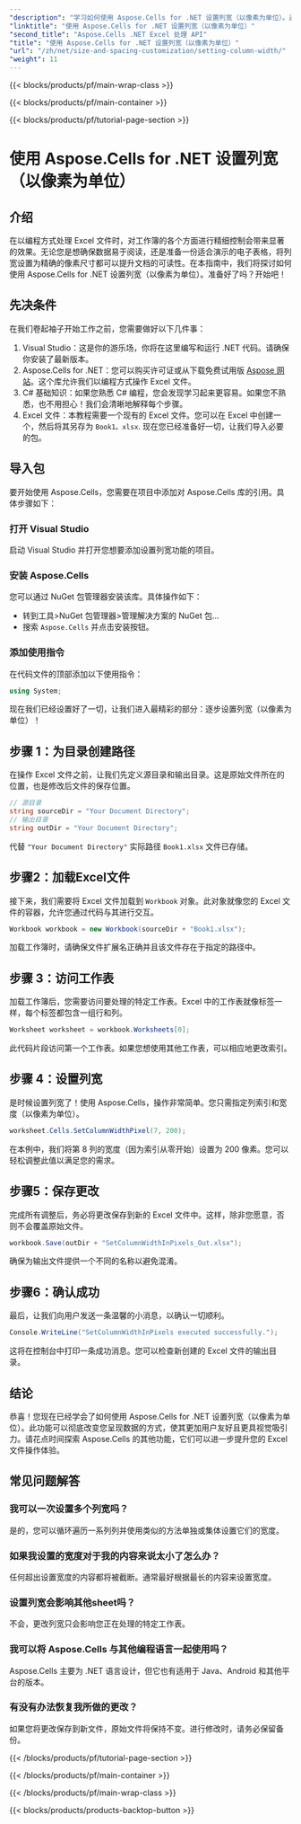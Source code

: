 ```yaml
---
"description": "学习如何使用 Aspose.Cells for .NET 设置列宽（以像素为单位）。通过本指南，一步步简化您的 Excel 文件。"
"linktitle": "使用 Aspose.Cells for .NET 设置列宽（以像素为单位）"
"second_title": "Aspose.Cells .NET Excel 处理 API"
"title": "使用 Aspose.Cells for .NET 设置列宽（以像素为单位）"
"url": "/zh/net/size-and-spacing-customization/setting-column-width/"
"weight": 11
---
```


{{< blocks/products/pf/main-wrap-class >}}

{{< blocks/products/pf/main-container >}}

{{< blocks/products/pf/tutorial-page-section >}}

# 使用 Aspose.Cells for .NET 设置列宽（以像素为单位）

## 介绍
在以编程方式处理 Excel 文件时，对工作簿的各个方面进行精细控制会带来显著的效果。无论您是想确保数据易于阅读，还是准备一份适合演示的电子表格，将列宽设置为精确的像素尺寸都可以提升文档的可读性。在本指南中，我们将探讨如何使用 Aspose.Cells for .NET 设置列宽（以像素为单位）。准备好了吗？开始吧！
## 先决条件
在我们卷起袖子开始工作之前，您需要做好以下几件事：
1. Visual Studio：这是你的游乐场，你将在这里编写和运行 .NET 代码。请确保你安装了最新版本。
2. Aspose.Cells for .NET：您可以购买许可证或从下载免费试用版 [Aspose 网站](https://releases.aspose.com/cells/net/)。这个库允许我们以编程方式操作 Excel 文件。
3. C# 基础知识：如果您熟悉 C# 编程，您会发现学习起来更容易。如果您不熟悉，也不用担心！我们会清晰地解释每个步骤。
4. Excel 文件：本教程需要一个现有的 Excel 文件。您可以在 Excel 中创建一个，然后将其另存为 `Book1。xlsx`.
现在您已经准备好一切，让我们导入必要的包。
## 导入包
要开始使用 Aspose.Cells，您需要在项目中添加对 Aspose.Cells 库的引用。具体步骤如下：
### 打开 Visual Studio
启动 Visual Studio 并打开您想要添加设置列宽功能的项目。
### 安装 Aspose.Cells
您可以通过 NuGet 包管理器安装该库。具体操作如下：
- 转到工具>NuGet 包管理器>管理解决方案的 NuGet 包...
- 搜索 `Aspose.Cells` 并点击安装按钮。
### 添加使用指令
在代码文件的顶部添加以下使用指令：
```csharp
using System;
```
现在我们已经设置好了一切，让我们进入最精彩的部分：逐步设置列宽（以像素为单位）！
## 步骤 1：为目录创建路径
在操作 Excel 文件之前，让我们先定义源目录和输出目录。这是原始文件所在的位置，也是修改后文件的保存位置。
```csharp
// 源目录
string sourceDir = "Your Document Directory";
// 输出目录
string outDir = "Your Document Directory";
```
代替 `"Your Document Directory"` 实际路径 `Book1.xlsx` 文件已存储。
## 步骤2：加载Excel文件
接下来，我们需要将 Excel 文件加载到 `Workbook` 对象。此对象就像您的 Excel 文件的容器，允许您通过代码与其进行交互。
```csharp
Workbook workbook = new Workbook(sourceDir + "Book1.xlsx");
```
加载工作簿时，请确保文件扩展名正确并且该文件存在于指定的路径中。
## 步骤 3：访问工作表
加载工作簿后，您需要访问要处理的特定工作表。Excel 中的工作表就像标签一样，每个标签都包含一组行和列。
```csharp
Worksheet worksheet = workbook.Worksheets[0];
```
此代码片段访问第一个工作表。如果您想使用其他工作表，可以相应地更改索引。
## 步骤 4：设置列宽
是时候设置列宽了！使用 Aspose.Cells，操作非常简单。您只需指定列索引和宽度（以像素为单位）。
```csharp
worksheet.Cells.SetColumnWidthPixel(7, 200);
```
在本例中，我们将第 8 列的宽度（因为索引从零开始）设置为 200 像素。您可以轻松调整此值以满足您的需求。
## 步骤5：保存更改
完成所有调整后，务必将更改保存到新的 Excel 文件中。这样，除非您愿意，否则不会覆盖原始文件。
```csharp
workbook.Save(outDir + "SetColumnWidthInPixels_Out.xlsx");
```
确保为输出文件提供一个不同的名称以避免混淆。
## 步骤6：确认成功
最后，让我们向用户发送一条温馨的小消息，以确认一切顺利。
```csharp
Console.WriteLine("SetColumnWidthInPixels executed successfully.");
```
这将在控制台中打印一条成功消息。您可以检查新创建的 Excel 文件的输出目录。
## 结论
恭喜！您现在已经学会了如何使用 Aspose.Cells for .NET 设置列宽（以像素为单位）。此功能可以彻底改变您呈现数据的方式，使其更加用户友好且更具视觉吸引力。请花点时间探索 Aspose.Cells 的其他功能，它们可以进一步提升您的 Excel 文件操作体验。
## 常见问题解答
### 我可以一次设置多个列宽吗？
是的，您可以循环遍历一系列列并使用类似的方法单独或集体设置它们的宽度。
### 如果我设置的宽度对于我的内容来说太小了怎么办？
任何超出设置宽度的内容都将被截断。通常最好根据最长的内容来设置宽度。
### 设置列宽会影响其他sheet吗？
不会，更改列宽只会影响您正在处理的特定工作表。
### 我可以将 Aspose.Cells 与其他编程语言一起使用吗？
Aspose.Cells 主要为 .NET 语言设计，但它也有适用于 Java、Android 和其他平台的版本。
### 有没有办法恢复我所做的更改？
如果您将更改保存到新文件，原始文件将保持不变。进行修改时，请务必保留备份。


{{< /blocks/products/pf/tutorial-page-section >}}

{{< /blocks/products/pf/main-container >}}

{{< /blocks/products/pf/main-wrap-class >}}

{{< blocks/products/products-backtop-button >}}
